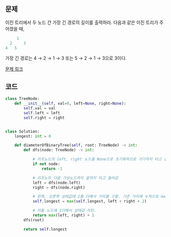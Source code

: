 ## 문제

이진 트리에서 두 노드 간 가장 긴 경로의 길이를 출력하라. 다음과 같은 이진 트리가 주어졌을 때,

```python
     1
  2     3
4   5
```

가장 긴 경로는 4 → 2 → 1 → 3 또는 5 → 2 → 1 → 3으로 3이다. 

<a href="https://leetcode.com/problems/diameter-of-binary-tree/" target="_blank">문제 링크</a>

## 코드

```python
class TreeNode:
    def __init__(self, val=0, left=None, right=None):
        self.val = val
        self.left = left
        self.right = right


class Solution:
    longest: int = 0

    def diameterOfBinaryTree(self, root: TreeNode) -> int:
        def dfs(node: TreeNode) -> int:

            # 리프노드의 left, right 노드를 None으로 초기화하므로 거기까지 타고 갔을때 -1을 리턴됨.
            if not node:
                return -1

            # 리프노트 다음 가상노드까지 끝까지 타고 들어감
            left = dfs(node.left)
            right = dfs(node.right)

            # 왼쪽, 오른쪽 상태값에 2를 더해서 거리를 구함. 기존 거리에 누적으로 max 값을 측정.
            self.longest = max(self.longest, left + right + 2)

            # 아들 노드에 1더해서 상태값 리턴.
            return max(left, right) + 1
        dfs(root)

        return self.longest
```